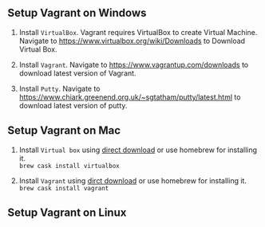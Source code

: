 ## Setup Vagrant on Windows

1. Install `VirtualBox`. Vagrant requires VirtualBox to create Virtual Machine. Navigate to https://www.virtualbox.org/wiki/Downloads to Download Virtual Box.

2. Install `Vagrant`. Navigate to https://www.vagrantup.com/downloads to download latest version of Vagrant.

3. Install `Putty`. Navigate to https://www.chiark.greenend.org.uk/~sgtatham/putty/latest.html to download latest version of putty.


## Setup Vagrant on Mac

1. Install `Virtual box` using [direct download](https://www.virtualbox.org/wiki/Downloads) or use homebrew for installing it.<br/> `brew cask install virtualbox`

2. Install `Vagrant` using [dirct download](https://www.vagrantup.com/downloads.html) or use homebrew for installing it.<br/> `brew cask install vagrant`


## Setup Vagrant on Linux
